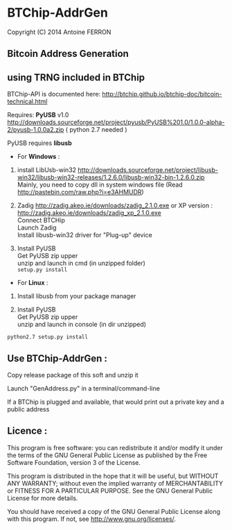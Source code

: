 BTChip-AddrGen
===========
Copyright (C) 2014  Antoine FERRON

Bitcoin Address Generation
-------------------------------------------
using TRNG included in BTChip 
-------------------------------------------

BTChip-API is documented here:
http://btchip.github.io/btchip-doc/bitcoin-technical.html


Requires:
**PyUSB** v1.0 http://downloads.sourceforge.net/project/pyusb/PyUSB%201.0/1.0.0-alpha-2/pyusb-1.0.0a2.zip
( python 2.7 needed )

PyUSB requires **libusb**
  
  
  
- For **Windows** :

1) install LibUsb-win32
http://downloads.sourceforge.net/project/libusb-win32/libusb-win32-releases/1.2.6.0/libusb-win32-bin-1.2.6.0.zip
Mainly, you need to copy dll in system windows file (Read http://pastebin.com/raw.php?i=e3AHMUDR)

2) Zadig
http://zadig.akeo.ie/downloads/zadig_2.1.0.exe
or XP version : http://zadig.akeo.ie/downloads/zadig_xp_2.1.0.exe  
Connect BTCHip  
Launch Zadig  
Install libusb-win32 driver for "Plug-up" device  

3) Install PyUSB  
Get PyUSB zip upper  
unzip and launch in cmd (in unzipped folder)  
```setup.py install```  
  
  
  
- For **Linux** :

1) Install libusb from your package manager

2) Install PyUSB  
Get PyUSB zip upper  
unzip and launch in console (in dir unzipped)  
  
```python2.7 setup.py install```


Use BTChip-AddrGen :
-----------------
Copy release package of this soft and unzip it

Launch "GenAddress.py" in a terminal/command-line

If a BTChip is plugged and available, that would
print out a private key and a public address



Licence :
----------
This program is free software: you can redistribute it and/or modify
it under the terms of the GNU General Public License as published by
the Free Software Foundation, version 3 of the License.

This program is distributed in the hope that it will be useful,
but WITHOUT ANY WARRANTY; without even the implied warranty of
MERCHANTABILITY or FITNESS FOR A PARTICULAR PURPOSE.  See the
GNU General Public License for more details.

You should have received a copy of the GNU General Public License
along with this program.  If not, see <http://www.gnu.org/licenses/>.
